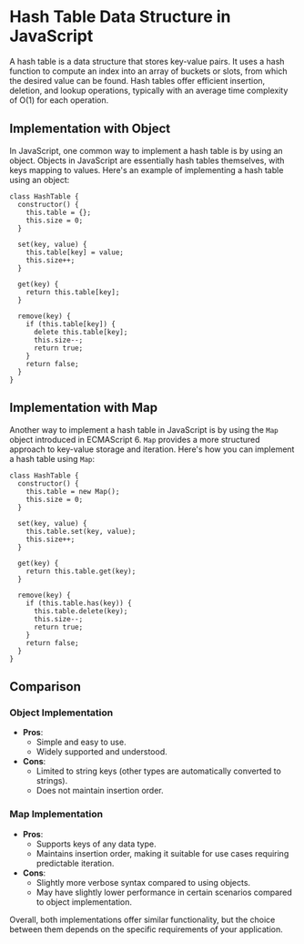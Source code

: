 # Hash Table Data Structure in JavaScript

A hash table is a data structure that stores key-value pairs. It uses a hash function to compute an index into an array of buckets or slots, from which the desired value can be found. Hash tables offer efficient insertion, deletion, and lookup operations, typically with an average time complexity of O(1) for each operation.

## Implementation with Object

In JavaScript, one common way to implement a hash table is by using an object. Objects in JavaScript are essentially hash tables themselves, with keys mapping to values. Here's an example of implementing a hash table using an object:

```
class HashTable {
  constructor() {
    this.table = {};
    this.size = 0;
  }

  set(key, value) {
    this.table[key] = value;
    this.size++;
  }

  get(key) {
    return this.table[key];
  }

  remove(key) {
    if (this.table[key]) {
      delete this.table[key];
      this.size--;
      return true;
    }
    return false;
  }
}
```

## Implementation with Map

Another way to implement a hash table in JavaScript is by using the `Map` object introduced in ECMAScript 6. `Map` provides a more structured approach to key-value storage and iteration. Here's how you can implement a hash table using `Map`:

```
class HashTable {
  constructor() {
    this.table = new Map();
    this.size = 0;
  }

  set(key, value) {
    this.table.set(key, value);
    this.size++;
  }

  get(key) {
    return this.table.get(key);
  }

  remove(key) {
    if (this.table.has(key)) {
      this.table.delete(key);
      this.size--;
      return true;
    }
    return false;
  }
}
```

## Comparison

### Object Implementation

- **Pros**:
  - Simple and easy to use.
  - Widely supported and understood.
- **Cons**:
  - Limited to string keys (other types are automatically converted to strings).
  - Does not maintain insertion order.

### Map Implementation

- **Pros**:
  - Supports keys of any data type.
  - Maintains insertion order, making it suitable for use cases requiring predictable iteration.
- **Cons**:
  - Slightly more verbose syntax compared to using objects.
  - May have slightly lower performance in certain scenarios compared to object implementation.

Overall, both implementations offer similar functionality, but the choice between them depends on the specific requirements of your application.
